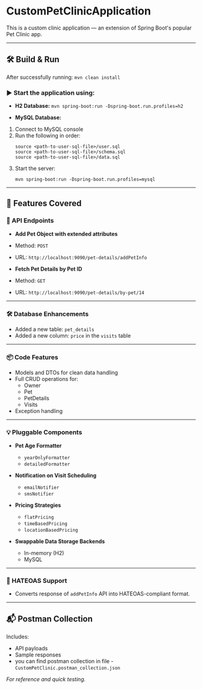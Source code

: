 # CustomPetClinicApplication

This is a custom clinic application — an extension of Spring Boot's popular Pet Clinic app.

---

## 🛠️ Build & Run

After successfully running: ``` mvn clean install ```


### ▶️ Start the application using:

- **H2 Database:**
``` mvn spring-boot:run -Dspring-boot.run.profiles=h2 ```

- **MySQL Database:**
1. Connect to MySQL console
2. Run the following in order:
   ```
   source <path-to-user-sql-file>/user.sql
   source <path-to-user-sql-file>/schema.sql
   source <path-to-user-sql-file>/data.sql
   ```
3. Start the server:
   ```
   mvn spring-boot:run -Dspring-boot.run.profiles=mysql
   ```

---

## 🚀 Features Covered

### 🧩 API Endpoints

- **Add Pet Object with extended attributes**  
- Method: `POST`  
- URL: `http://localhost:9090/pet-details/addPetInfo`

- **Fetch Pet Details by Pet ID**  
- Method: `GET`  
- URL: `http://localhost:9090/pet-details/by-pet/14`

---

### 🛠️ Database Enhancements

- Added a new table: `pet_details`
- Added a new column: `price` in the `visits` table

---

### 📦 Code Features

- Models and DTOs for clean data handling
- Full CRUD operations for:
   - Owner
   - Pet
   - PetDetails
   - Visits
- Exception handling

---

### 💡 Pluggable Components

- **Pet Age Formatter**
   - `yearOnlyFormatter`
   - `detailedFormatter`

- **Notification on Visit Scheduling**
   - `emailNotifier`
   - `smsNotifier`

- **Pricing Strategies**
   - `flatPricing`
   - `timeBasedPricing`
   - `locationBasedPricing`

- **Swappable Data Storage Backends**
   - In-memory (H2)
   - MySQL

---

### 🔗 HATEOAS Support

- Converts response of `addPetInfo` API into HATEOAS-compliant format.

---

## 📬 Postman Collection

Includes:
- API payloads
- Sample responses
- you can find postman collection in file - ``` CustomPetClinic.postman_collection.json ```

_For reference and quick testing._
